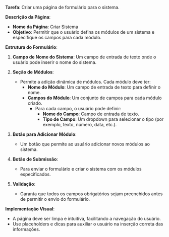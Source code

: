 

**Tarefa**: Criar uma página de formulário para o sistema.

**Descrição da Página**:

- **Nome da Página**: Criar Sistema
- **Objetivo**: Permitir que o usuário defina os módulos de um sistema e especifique os campos para cada módulo.

**Estrutura do Formulário**:

1. **Campo de Nome do Sistema**: Um campo de entrada de texto onde o usuário pode inserir o nome do sistema.

2. **Seção de Módulos**: 
   - Permite a adição dinâmica de módulos. Cada módulo deve ter:
     - **Nome do Módulo**: Um campo de entrada de texto para definir o nome.
     - **Campos do Módulo**: Um conjunto de campos para cada módulo criado.
       - Para cada campo, o usuário pode definir:
         - **Nome do Campo**: Campo de entrada de texto.
         - **Tipo de Campo**: Um dropdown para selecionar o tipo (por exemplo, texto, número, data, etc.).

3. **Botão para Adicionar Módulo**: 
   - Um botão que permite ao usuário adicionar novos módulos ao sistema.

4. **Botão de Submissão**:
   - Para enviar o formulário e criar o sistema com os módulos especificados.

5. **Validação**:
   - Garanta que todos os campos obrigatórios sejam preenchidos antes de permitir o envio do formulário.

**Implementação Visual**:

- A página deve ser limpa e intuitiva, facilitando a navegação do usuário.
- Use placeholders e dicas para auxiliar o usuário na inserção correta das informações.

